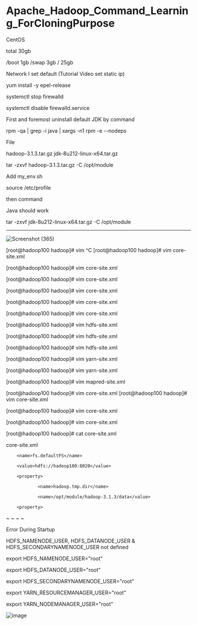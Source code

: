 # Apache_Hadoop_Command_Learning_ForCloningPurpose

CentOS 

total 30gb

/boot 1gb
/swap 3gb
/  25gb

Network I set default 
(Tutorial Video set static ip)



yum install -y epel-release

systemctl stop firewalld

systemctl disable firewalld.service

First and foremost uninstall default JDK by command 

rpm -qa | grep -i java | xargs -n1 rpm -e --nodeps


File

hadoop-3.1.3.tar.gz
jdk-8u212-linux-x64.tar.gz


tar -zxvf hadoop-3.1.3.tar.gz -C /opt/module


Add my_env.sh

source /etc/profile

then command

Java should work

tar -zxvf jdk-8u212-linux-x64.tar.gz -C /opt/module

___________________________________________________________________________________________________________________________________________


![Screenshot (365)](https://user-images.githubusercontent.com/58724748/199487404-05e6d772-b868-4f9e-a6ad-627970d0450f.png)


[root@hadoop100 hadoop]# vim ^C
[root@hadoop100 hadoop]# vim core-site.xml

[root@hadoop100 hadoop]# vim core-site.xml

[root@hadoop100 hadoop]# vim core-site.xml


[root@hadoop100 hadoop]# vim core-site.xml

[root@hadoop100 hadoop]# vim core-site.xml

[root@hadoop100 hadoop]# vim core-site.xml

[root@hadoop100 hadoop]# vim hdfs-site.xml

[root@hadoop100 hadoop]# vim hdfs-site.xml

[root@hadoop100 hadoop]# vim hdfs-site.xml

[root@hadoop100 hadoop]# vim yarn-site.xml

[root@hadoop100 hadoop]# vim yarn-site.xml

[root@hadoop100 hadoop]# vim mapred-site.xml

[root@hadoop100 hadoop]# vim core-site.xml
[root@hadoop100 hadoop]# vim core-site.xml

[root@hadoop100 hadoop]# vim core-site.xml

[root@hadoop100 hadoop]# vim core-site.xml

[root@hadoop100 hadoop]# cat core-site.xml



core-site.xml

<configuration>

   <property>
   
        <name>fs.defaultFS</name>
        
        <value>hdfs://hadoop100:8020</value>
        
   </property>

        <property>
        
                <name>hadoop.tmp.dir</name>
                
                <name>/opt/module/hadoop-3.1.3/data</value>
                
        <property>
        
</configuration>
~
~
~
~

Error During Startup 

HDFS_NAMENODE_USER, HDFS_DATANODE_USER & HDFS_SECONDARYNAMENODE_USER not defined


export HDFS_NAMENODE_USER="root"

export HDFS_DATANODE_USER="root"

export HDFS_SECONDARYNAMENODE_USER="root"

export YARN_RESOURCEMANAGER_USER="root"

export YARN_NODEMANAGER_USER="root"



![image](https://user-images.githubusercontent.com/58724748/199521041-82e6026a-e8a3-482b-851f-26de5bec076c.png)
 
